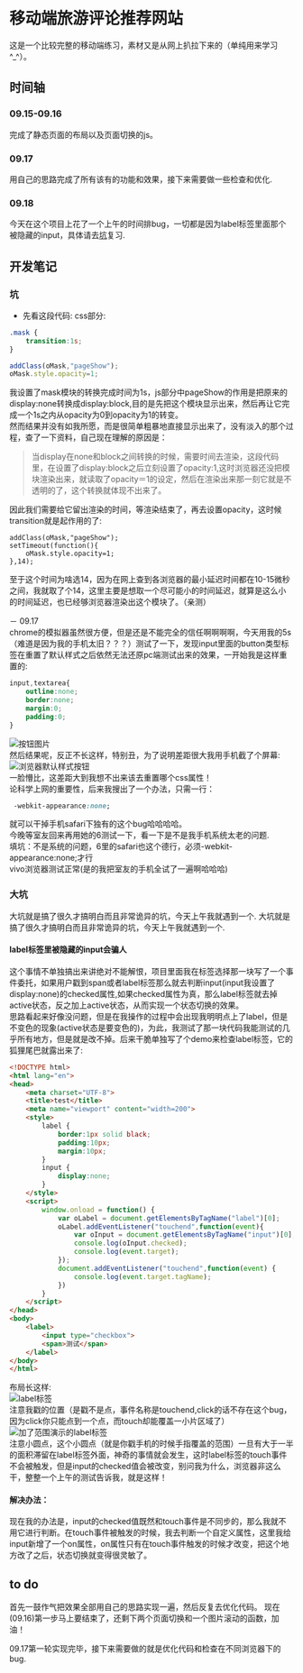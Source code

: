 # 移动端旅游评论推荐网站
这是一个比较完整的移动端练习，素材又是从网上扒拉下来的（单纯用来学习^_^）。  

## 时间轴
### 09.15-09.16
完成了静态页面的布局以及页面切换的js。   
### 09.17
用自己的思路完成了所有该有的功能和效果，接下来需要做一些检查和优化.   
### 09.18
今天在这个项目上花了一个上午的时间排bug，一切都是因为label标签里面那个被隐藏的input，具体请去<a href="#keng">坑</a>复习.       


## 开发笔记
### 坑
- 先看这段代码:
css部分:    
```css
.mask {
    transition:1s;
}
```
```js
addClass(oMask,"pageShow");
oMask.style.opacity=1;  
```
我设置了mask模块的转换完成时间为1s，js部分中pageShow的作用是把原来的display:none转换成display:block,目的是先把这个模块显示出来，然后再让它完成一个1s之内从opacity为0到opacity为1的转变。    
然而结果并没有如我所愿，而是很简单粗暴地直接显示出来了，没有淡入的那个过程，查了一下资料，自己现在理解的原因是： 
>当display在none和block之间转换的时候，需要时间去渲染，这段代码里，在设置了display:block之后立刻设置了opacity:1,这时浏览器还没把模块渲染出来，就读取了opacity＝1的设定，然后在渲染出来那一刻它就是不透明的了，这个转换就体现不出来了。    

因此我们需要给它留出渲染的时间，等渲染结束了，再去设置opacity，这时候transition就是起作用的了:    
```
addClass(oMask,"pageShow");
setTimeout(function(){
    oMask.style.opacity=1;  
},14);
````
至于这个时间为啥选14，因为在网上查到各浏览器的最小延迟时间都在10-15微秒之间，我就取了个14，这里主要是想取一个尽可能小的时间延迟，就算是这么小的时间延迟，也已经够浏览器渲染出这个模块了。（亲测）    
    
－ 09.17     
chrome的模拟器虽然很方便，但是还是不能完全的信任啊啊啊啊，今天用我的5s（难道是因为我的手机太旧？？？）测试了一下，发现input里面的button类型标签在重置了默认样式之后依然无法还原pc端测试出来的效果，一开始我是这样重置的:    
```css
input,textarea{
    outline:none;
    border:none;
    margin:0;
    padding:0;
}
```
![按钮图片](http://7xl4oh.com1.z0.glb.clouddn.com/79FC9D6F-7566-48BC-85DB-67DAC8B92EFF.png)    
然后结果呢，反正不长这样，特别丑，为了说明差距很大我用手机截了个屏幕:    
![浏览器默认样式按钮](http://7xl4oh.com1.z0.glb.clouddn.com/22C3E7C5-59A9-42B4-858B-04F790CE5BA8.png)    
一脸懵比，这差距大到我想不出来该去重置哪个css属性！    
论科学上网的重要性，后来我搜出了一个办法，只需一行：
```css
 -webkit-appearance:none; 
 ```
 就可以干掉手机safari下独有的这个bug哈哈哈哈。    
 今晚等室友回来再用她的6测试一下，看一下是不是我手机系统太老的问题.   
 填坑：不是系统的问题，6里的safari也这个德行，必须-webkit-appearance:none;才行   
 vivo浏览器测试正常(是的我把室友的手机全试了一遍啊哈哈哈)    

### 大坑    
大坑就是搞了很久才搞明白而且非常诡异的坑，今天上午我就遇到一个.
<span id="keng">大坑就是搞了很久才搞明白而且非常诡异的坑，今天上午我就遇到一个.</span> 
#### label标签里被隐藏的input会骗人
这个事情不单独搞出来讲绝对不能解恨，项目里面我在标签选择那一块写了一个事件委托，如果用户戳到span或者label标签那么就去判断input(input我设置了display:none)的checked属性,如果checked属性为真，那么label标签就去掉active状态，反之加上active状态，从而实现一个状态切换的效果。    
思路看起来好像没问题，但是在我操作的过程中会出现我明明点上了label，但是不变色的现象(active状态是要变色的)，为此，我测试了那一块代码我能测试的几乎所有地方，但是就是改不掉。后来干脆单独写了个demo来检查label标签，它的狐狸尾巴就露出来了:    
```html
<!DOCTYPE html>
<html lang="en">
<head>
    <meta charset="UTF-8">
    <title>test</title>
    <meta name="viewport" content="width=200">
    <style>
        label {
            border:1px solid black;
            padding:10px;
            margin:10px;
        }
        input {
            display:none;
        }
    </style>
    <script>
        window.onload = function() {
            var oLabel = document.getElementsByTagName("label")[0];
            oLabel.addEventListener("touchend",function(event){
                var oInput = document.getElementsByTagName("input")[0];
                console.log(oInput.checked);
                console.log(event.target);
            });
            document.addEventListener("touchend",function(event) {
                console.log(event.target.tagName);
            })
        }
    </script>
</head>
<body>  
    <label>
        <input type="checkbox">
        <span>测试</span>
    </label>
</body>
</html>
``` 
布局长这样:    
![label标签](http://7xl4oh.com1.z0.glb.clouddn.com/input.png)    
注意我戳的位置（是戳不是点，事件名称是touchend,click的话不存在这个bug，因为click你只能点到一个点，而touch却能覆盖一小片区域了）    
![加了范围演示的label标签](http://7xl4oh.com1.z0.glb.clouddn.com/input2.png)    
注意小圆点，这个小圆点（就是你戳手机的时候手指覆盖的范围）一旦有大于一半的面积滞留在label标签外面，神奇的事情就会发生，这时label标签的touch事件不会被触发，但是input的checked值会被改变，别问我为什么，浏览器非这么干，整整一个上午的测试告诉我，就是这样！    
#### 解决办法：    
现在我的办法是，input的checked值既然和touch事件是不同步的，那么我就不用它进行判断。在touch事件被触发的时候，我去判断一个自定义属性，这里我给input新增了一个on属性，on属性只有在touch事件触发的时候才改变，把这个地方改了之后，状态切换就变得很灵敏了。    


 

## to do
首先一鼓作气把效果全部用自己的思路实现一遍，然后反复去优化代码。
现在(09.16)第一步马上要结束了，还剩下两个页面切换和一个图片滚动的函数，加油！    
    
09.17第一轮实现完毕，接下来需要做的就是优化代码和检查在不同浏览器下的bug.   


